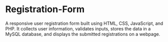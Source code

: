 # Registration-Form
A responsive user registration form built using HTML, CSS, JavaScript, and PHP. It collects user information, validates inputs, stores the data in a MySQL database, and displays the submitted registrations on a webpage.
